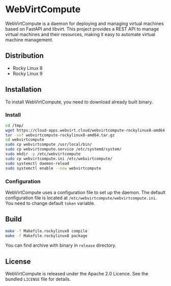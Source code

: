 # WebVirtCompute #

WebVirtCompute is a daemon for deploying and managing virtual machines based on FastAPI and libvirt. This project provides a REST API to manage virtual machines and their resources, making it easy to automate virtual machine management.

## Distribution ##

* Rocky Linux 8
* Rocky Linux 9

## Installation ##

To install WebVirtCompute, you need to download already built binary.

### Install ###
```bash
cd /tmp/
wget https://cloud-apps.webvirt.cloud/webvirtcompute-rockylinux8-amd64.tar.gz
tar -xvf webvirtcompute-rockylinux8-amd64.tar.gz
cd webvirtcompute
sudo cp webvirtcompute /usr/local/bin/
sudo cp webvirtcompute.service /etc/systemd/system/
sudo mkdir -p /etc/webvirtcompute
sudo cp webvirtcompute.ini /etc/webvirtcompute/
sudo systemctl daemon-reload
sudo systemctl enable --now webvirtcompute
```
### Configuration ###

WebVirtCompute uses a configuration file to set up the daemon. The default configuration file is located at `/etc/webvirtcompute/webvirtcompute.ini`. You need to change default `token` variable.

## Build ##
```bash
make -f Makefile.rockylinux8 compile
make -f Makefile.rockylinux8 package
```
You can find archive with binary in `release` directory.

## License ##

WebVirtCompute is released under the Apache 2.0 Licence. See the bundled `LICENSE` file for details.